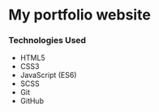 # My portfolio website


### Technologies Used

* HTML5
* CSS3
* JavaScript (ES6)
* SCSS
* Git
* GitHub
